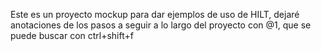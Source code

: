 Este es un proyecto mockup para dar ejemplos de uso de HILT, dejaré anotaciones de los pasos a seguir a lo largo del proyecto con
@1, que se puede buscar con ctrl+shift+f
